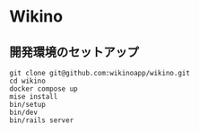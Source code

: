 # Wikino

## 開発環境のセットアップ

```
git clone git@github.com:wikinoapp/wikino.git
cd wikino
docker compose up
mise install
bin/setup
bin/dev
bin/rails server
```
